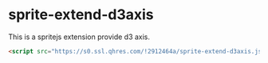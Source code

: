# sprite-extend-d3axis

This is a spritejs extension provide d3 axis.

```html
<script src="https://s0.ssl.qhres.com/!2912464a/sprite-extend-d3axis.js"></script>
```
